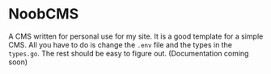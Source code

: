 # NoobCMS

A CMS written for personal use for my site. It is a good template for a simple CMS. All you have to do is change the `.env` file and the types in the `types.go`. The rest should be easy to figure out. (Documentation coming soon)
